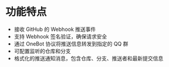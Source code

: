 # 功能特点

- 接收 GitHub 的 Webhook 推送事件
- 支持 Webhook 签名验证，确保请求安全
- 通过 OneBot 协议将推送信息转发到指定的 QQ 群
- 可配置监听的仓库和分支
- 格式化的推送通知消息，包含仓库、分支、推送者和最新提交信息
